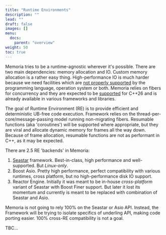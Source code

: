 ```yaml
---
title: "Runtime Environments"
description: ""
lead: ""
draft: false
images: []
menu:
  docs:
    parent: "overview"
weight: 50
toc: true
---
```


Memoria tries to be a runtime-agnostic wherever it's possible. There are two main dependencies: memory allocation and IO. Custom memory allocation is a rather easy thing. High-performance IO is much harder because we need facilities which are [not properly supported](https://github.com/victor-smirnov/green-fibers/wiki/Dialectics-of-fibers-and-coroutines-in-Cxx-and-successor-languages) by the programming language, operation system or both. Memoria relies on fibers for concurrency and they are expected to be [supported](https://www.open-std.org/jtc1/sc22/wg21/docs/papers/2023/p0876r13.pdf) for C++26 and is already available in various frameworks and libraries.

The goal of Runtime Environment (RE) is to provide efficient and deterministic UB-free code execution. Framework relies on the thread-per-core/message-passing model running non-migrating fibers. Resumable functions (aka 'coroutines') will be supported where appropriate, but they are viral and allocate dynamic memory for frames all the way down. Because of frame allocation, resumable functions are not as performant in C++, as it may be expected.

There are 2.5 RE 'backends' in Memoria:

1. [Seastar](https://seastar.io/) framework. Best-in-class, high performance and well-supported. But _Linux-only_. 
2. Boost Asio. Pretty high performance, perfect compatibility with various runtimes, cross platform, but no high-performance disk IO support.
3. Reactor Engine. Initially it was meant to be in-house *cross-platform* variant of Seastar with Boost Finer support. But later it lost its momentum and currently is meant to be replaced with combination of Seastar and Asio. 

Memoria is not going to rely 100% on the Seastar or Asio API. Instead, the Framework will be trying to isolate specifics of underling API, making code porting easier. 100% cross-RE compatibility is not a goal.



TBС...
